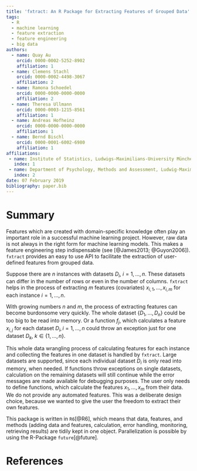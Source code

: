 ```yaml
---
title: 'fxtract: An R Package for Extracting Features of Grouped Data'
tags:
  - R
  - machine learning
  - feature extraction
  - feature engineering
  - big data
authors:
  - name: Quay Au
    orcid: 0000-0002-5252-8902
    affiliation: 1
  - name: Clemens Stachl
    orcid: 0000-0002-4498-3067
    affiliation: 2
  - name: Ramona Schoedel
    orcid: 0000-0000-0000-0000
    affiliation: 2
  - name: Theresa Ullmann
    orcid: 0000-0003-1215-8561
    affiliation: 1
  - name: Andreas Hofheinz
    orcid: 0000-0000-0000-0000
    affiliation: 1
  - name: Bernd Bischl
    orcid: 0000-0001-6002-6980
    affiliation: 1
affiliations:
 - name: Institute of Statistics, Ludwigs-Maximilians-University München
   index: 1
 - name: Department of Psychology, Methods and Assessment, Ludwig-Maximilians-Universität München
   index: 2
date: 07 February 2019
bibliography: paper.bib
---
```


# Summary

Features which are created with domain-specific knowledge often play an important role in a successful machine learning project.
However, raw data is not always in the right form for machine learning models.
This makes a feature engineering step indispensable (see [@James2013; @Guyon2006]).
``fxtract`` provides an easy to use API to facilitate the extraction of user-defined features from grouped data.

Suppose there are $n$ instances with datasets $D_i$, $i = 1,...,n$. 
These datasets can differ in the number of rows or even in the number of columns.
``fxtract`` helps in the process of extracting $m$ features (covariates) $x_{i, 1}, ..., x_{i, m}$ for each instance $i = 1, ..., n$.

With growing numbers $n$ and $m$, the process of extracting features can become burdonsome very quickly. 
The whole dataset $\{D_1, ..., D_n\}$ could be too big to be read into memory. Or a function $f_j$, which calculates a feature $x_{i, j}$ for each dataset $D_i, i = 1,..., n$ could throw an exception just for one dataset $D_k$, $k \in \{1, ..., n\}$. 

This whole data wrangling process of calculating features for each instance and collecting the features in one dataset is handled by ``fxtract``. Large datasets are supported, since each individual dataset $D_i$ is only read into memory, when needed. If functions throw exceptions on single datasets, calculation on the remaining datasets will still continue while the error messages are made available for debugging purposes. The user only needs to define functions, which calculate the features $x_{1}, ..., x_{m}$ from their data. We do not provide any automated features. This was a deliberate design choice, because we wanted to give the user the freedom to extract their own features.

This package is written in ``R6``[@R6], which means that data, features, and methods (adding data and features, calculation, error handling, monitoring, retrieving results) are tidily kept in one object. Parallelization is possible by using the R-Package ``future``[@future].

# References
